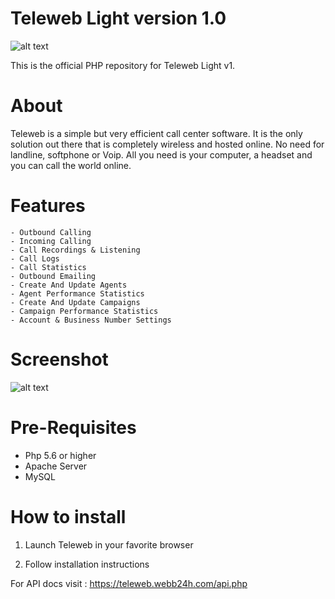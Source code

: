 # Teleweb Light version 1.0
![alt text](https://github.com/webb24h/teleweb/blob/master/teleweb_info_2.png)


This is the official PHP repository for Teleweb Light v1.


# About

Teleweb is a simple but very efficient call center software. It is the only solution out there that is completely wireless and hosted online. No need for landline, softphone or Voip. All you need is your computer, a headset and you can call the world online. 

# Features
    - Outbound Calling
    - Incoming Calling
    - Call Recordings & Listening
    - Call Logs
    - Call Statistics
    - Outbound Emailing
    - Create And Update Agents
    - Agent Performance Statistics
    - Create And Update Campaigns
    - Campaign Performance Statistics
    - Account & Business Number Settings


# Screenshot
![alt text](https://a.fsdn.com/con/app/proj/teleweb-light-v1/screenshots/webb24h_screenshot_call_Center.png/max/max/1)


# Pre-Requisites
- Php 5.6 or higher
- Apache Server 
- MySQL


# How to install

1. Launch Teleweb in your favorite browser

2. Follow installation instructions

For API docs visit : https://teleweb.webb24h.com/api.php

